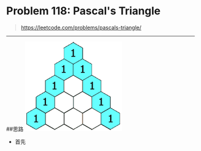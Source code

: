 # Problem 118: Pascal's Triangle

>https://leetcode.com/problems/pascals-triangle/

--------
##思路
![](PascalTriangleAnimated.gif)
* 首先